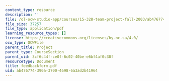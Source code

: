 ```yaml
---
content_type: resource
description: ''
file: /ol-ocw-studio-app/courses/15-328-team-project-fall-2003/ab476774390a370046986a3ad2b41964_feedbackform.pdf
file_size: 37257
file_type: application/pdf
learning_resource_types: []
license: https://creativecommons.org/licenses/by-nc-sa/4.0/
ocw_type: OCWFile
parent_title: Project
parent_type: CourseSection
parent_uid: 3cf6c44f-ce0f-6c02-40be-e6bf4af0c30f
resourcetype: Document
title: feedbackform.pdf
uid: ab476774-390a-3700-4698-6a3ad2b41964
---
```

